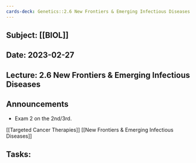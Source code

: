 ```yaml
---
cards-deck: Genetics::2.6 New Frontiers & Emerging Infectious Diseases
---
```

## Subject: [[BIOL]]
## Date: 2023-02-27
## Lecture: 2.6 New Frontiers & Emerging Infectious Diseases

## Announcements
- Exam 2 on the 2nd/3rd.

[[Targeted Cancer Therapies]]
[[New Frontiers & Emerging Infectious Diseases]]


## Tasks:
